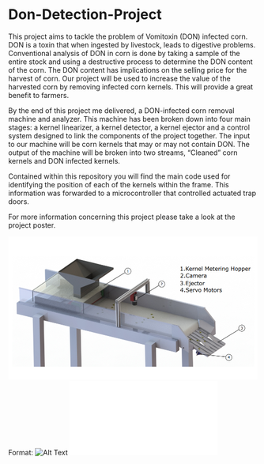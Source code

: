 # Don-Detection-Project

This project aims to tackle the problem of Vomitoxin (DON) infected corn. DON is a toxin that when ingested by livestock, leads to digestive problems. Conventional analysis of DON in corn is done by taking a sample of the entire stock and using a destructive process to determine the DON content of the corn. 
The DON content has implications on the selling price for the harvest of corn. Our project will be used to increase the value of the harvested corn by removing infected corn kernels. This will provide a great benefit to farmers. 

By the end of this project me delivered, a DON-infected corn removal machine and analyzer. This machine has been broken down into four main stages: a kernel linearizer, a kernel detector, a kernel ejector and a control system designed to link the components of the project together. The input to our machine will be corn kernels that may or may not contain DON. The output of the machine will be broken into two streams, “Cleaned” corn kernels and DON infected kernels.  

Contained within this repository you will find the main code used for identifying the position of each of the kernels within the frame. This information was forwarded to a microcontroller that controlled actuated trap doors.

For more information concerning this project please take a look at the project poster.

![Final Product](/deliverable.PNG)
Format: ![Alt Text](url)
![Project Poster](Project_Poster.pdf?raw=true "Optional Title")
